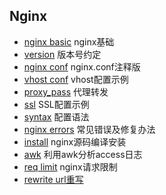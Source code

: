 ## Nginx
- [nginx basic](nginx_basic.md) nginx基础
- [version](version.md) 版本号约定
- [nginx conf](nginx.conf.md) nginx.conf注释版
- [vhost conf](vhost.md) vhost配置示例
- [proxy_pass](proxy_pass.md) 代理转发
- [ssl](ssl.md) SSL配置示例
- [syntax](syntax.md) 配置语法
- [nginx errors](nginx_errors.md) 常见错误及修复办法
- [install](install.md) nginx源码编译安装
- [awk](awk.md) 利用awk分析access日志
- [req limit](limit.md) nginx请求限制
- [rewrite url重写](rewrite.md)